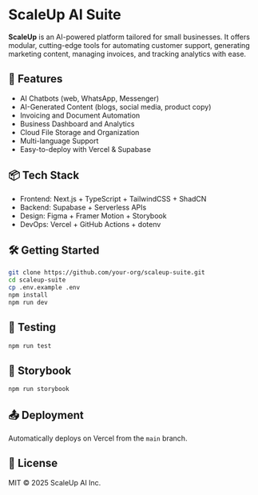# ScaleUp AI Suite

**ScaleUp** is an AI-powered platform tailored for small businesses. It offers modular, cutting-edge tools for automating customer support, generating marketing content, managing invoices, and tracking analytics with ease.

## 🚀 Features

- AI Chatbots (web, WhatsApp, Messenger)
- AI-Generated Content (blogs, social media, product copy)
- Invoicing and Document Automation
- Business Dashboard and Analytics
- Cloud File Storage and Organization
- Multi-language Support
- Easy-to-deploy with Vercel & Supabase

## 📦 Tech Stack

- Frontend: Next.js + TypeScript + TailwindCSS + ShadCN
- Backend: Supabase + Serverless APIs
- Design: Figma + Framer Motion + Storybook
- DevOps: Vercel + GitHub Actions + dotenv

## 🛠️ Getting Started

```bash
git clone https://github.com/your-org/scaleup-suite.git
cd scaleup-suite
cp .env.example .env
npm install
npm run dev
```

## 🧪 Testing

```bash
npm run test
```

## 🧱 Storybook

```bash
npm run storybook
```

## 📤 Deployment

Automatically deploys on Vercel from the `main` branch.

## 📄 License

MIT © 2025 ScaleUp AI Inc.
